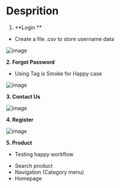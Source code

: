 # Desprition

1. **Login **

- Create a file .csv to store username data

![image](https://user-images.githubusercontent.com/53995719/137936452-48efa419-5b31-4988-9525-2b27b4c572c4.png)


**2. Forgot Password**

- Using Tag is Smoke for Happy case

![image](https://user-images.githubusercontent.com/53995719/137938274-e6ff94d4-2530-4896-a5ef-f93c543744a2.png)


**3. Contact Us**

![image](https://user-images.githubusercontent.com/53995719/137939276-6e61b099-fe4d-4d1e-b9ee-be93946d3cd5.png)


**4. Register**

![image](https://user-images.githubusercontent.com/53995719/137940758-64ac9051-8b12-4d2e-ba07-7685ba57154f.png)


**5. Product**

- Testing happy workflow
+ Search product
+ Navigation (Category menu)
+ Homepage


